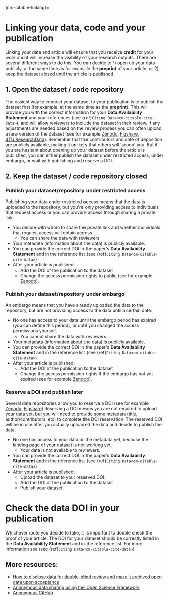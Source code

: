 (cm-citable-linking)=

# Linking your data, code and your publication

Linking your data and article will ensure that you receive **credit** for your work and it will increase the visibility of your research outputs.
There are several different ways to do this. 
You can decide to 1) open up your data publicly, at the same time as for example the **preprint** of your article, or 2) keep the dataset closed until the article is published.

## 1. Open the dataset / code repository

The easiest way to connect your dataset to your publication is to publish the dataset first (for example, at the same time as the **preprint**). 
This will provide you with the correct information for your **Data Availability Statement** and your references (see {ref}`Citing Data<cm-citable-cite-data>`), and will allow reviewers to include the dataset in their review. 
If any adjustments are needed based on the review process you can often upload a new version of the dataset (see for example [Zenodo](https://zenodo.org/), [Figshare](https://figshare.com/), [4TU.ResearchData](https://data.4tu.nl/info//en/)). 
Remember that the contributors and date of deposition are publicly available, making it unlikely that others will 'scoop' you. 
But if you are hesitant about opening up your dataset before the article is published, you can either publish the dataset under restricted access, under embargo, or wait with publishing and reserve a DOI. 

## 2. Keep the dataset / code repository closed

### Publish your dataset/repository under restricted access

Publishing your data under restricted access means that the data is uploaded to the repository, but you're only providing access to individuals that request access or you can provide access through sharing a private link. 
* You decide with whom to share the private link and whether individuals that request access will obtain access.
    * You can share the data with reviewers
* Your metadata (information about the data) is publicly available.
* You can provide the correct DOI in the paper's **Data Availability Statement** and in the reference list (see {ref}`Citing Data<cm-citable-cite-data>`) 
* After your article is published: 
    * Add the DOI of the publication to the dataset 
    * Change the access permission rights to public (see for example [Zenodo](https://zenodo.org/)).

### Publish your dataset/repository under embargo

An embargo means that you have already uploaded the data to the repository, but are not providing access to the data until a certain date. 
* No one has access to your data until the embargo period has expired (you can define this period), or until you changed the access permissions yourself. 
    * You cannot share the data with reviewers
* Your metadata (information about the data) is publicly available.
* You can provide the correct DOI in the paper's **Data Availability Statement** and in the reference list (see {ref}`Citing Data<cm-citable-cite-data>`) 
* After your article is published: 
    * Add the DOI of the publication to the dataset 
    * Change the access permission rights if the embargo has not yet expired (see for example [Zenodo](https://zenodo.org/)).

### Reserve a DOI and publish later

Several data repositories allow you to reserve a DOI (see for example [Zenodo](https://zenodo.org/), [Figshare](https://figshare.com/))
Reserving a DOI means you are not required to upload your data yet, but you will need to provide some metadata (title, author/contributors, etc) to complete the DOI reservation. The reserved DOI will be in use after you actually uploaded the data and decide to publish the data. 
* No one has access to your data or the metadata yet, because the landing page of your dataset is not working yet. 
    * Your data is not available to reviewers.
* You can provide the correct DOI in the paper's **Data Availability Statement** and in the reference list (see {ref}`Citing Data<cm-citable-cite-data>`) 
* After your article is published:
    * Upload the dataset to your reserved DOI. 
    * Add the DOI of the publication to the dataset
    * Publish your dataset

# Check the data DOI in your publication

Whichever route you decide to take, it is important to double check the proof of your article. 
The DOI for your dataset should be correctly listed in the **Data Availability Statement** and in the reference list.
For more information see (see {ref}`Citing Data<cm-citable-cite-data>`) 


## More resources:

* [How to disclose data for double-blind review and make it archived open data upon acceptance](https://ineed.coffee/5205/how-to-disclose-data-for-double-blind-review-and-make-it-archived-open-data-upon-acceptance/)
* [Anonymous data sharing using the Open Science Framework](https://help.osf.io/hc/en-us/articles/360019930333-Create-a-View-only-Link-for-a-Project)
* [Anonymous GitHub](https://anonymous.4open.science/) 

